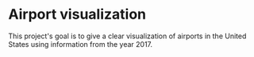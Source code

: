 # Airport visualization
This project's goal is to give a clear visualization of airports in the United States using information from the year 2017.
